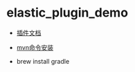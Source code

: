# elastic_plugin_demo

- [插件文档](https://www.elastic.co/guide/en/elasticsearch/plugins/5.4/plugin-authors.html)

- [mvn命令安装](http://maven.apache.org/)
- brew install gradle